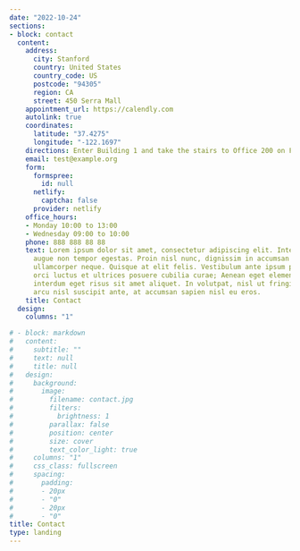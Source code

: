 ```yaml
---
date: "2022-10-24"
sections:
- block: contact
  content:
    address:
      city: Stanford
      country: United States
      country_code: US
      postcode: "94305"
      region: CA
      street: 450 Serra Mall
    appointment_url: https://calendly.com
    autolink: true
    coordinates:
      latitude: "37.4275"
      longitude: "-122.1697"
    directions: Enter Building 1 and take the stairs to Office 200 on Floor 2
    email: test@example.org
    form:
      formspree:
        id: null
      netlify:
        captcha: false
      provider: netlify
    office_hours:
    - Monday 10:00 to 13:00
    - Wednesday 09:00 to 10:00
    phone: 888 888 88 88
    text: Lorem ipsum dolor sit amet, consectetur adipiscing elit. Integer tempus
      augue non tempor egestas. Proin nisl nunc, dignissim in accumsan dapibus, auctor
      ullamcorper neque. Quisque at elit felis. Vestibulum ante ipsum primis in faucibus
      orci luctus et ultrices posuere cubilia curae; Aenean eget elementum odio. Cras
      interdum eget risus sit amet aliquet. In volutpat, nisl ut fringilla dignissim,
      arcu nisl suscipit ante, at accumsan sapien nisl eu eros.
    title: Contact
  design:
    columns: "1"

# - block: markdown
#   content:
#     subtitle: ""
#     text: null
#     title: null
#   design:
#     background:
#       image:
#         filename: contact.jpg
#         filters:
#           brightness: 1
#         parallax: false
#         position: center
#         size: cover
#         text_color_light: true
#     columns: "1"
#     css_class: fullscreen
#     spacing:
#       padding:
#       - 20px
#       - "0"
#       - 20px
#       - "0"
title: Contact
type: landing
---
```

